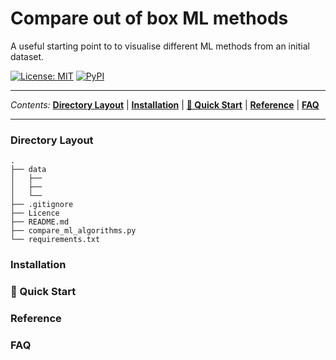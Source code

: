 # Compare out of box ML methods
A useful starting point to to visualise different ML methods from an initial dataset.

<a href="https://github.com/PhilPearson83/density_based_spatial_clustering/blob/master/LICENSE"><img alt="License: MIT" src="https://img.shields.io/github/license/PhilPearson83/density_based_spatial_clustering"></a>
<a href="https://github.com/PhilPearson83/density_based_spatial_clustering"><img alt="PyPI" src="https://img.shields.io/badge/python-3.7+-blue.svg"></a>

---

_Contents:_ **[Directory Layout](#Directory-Layout)** | **[Installation](#installation)** | **[🚀 Quick Start](#-quick-start)** | **[Reference](#reference)** | **[FAQ](#faq)**

---

### Directory Layout

```
.
├── data
│   ├──
│   ├──
│   └──
├── .gitignore
├── Licence
├── README.md
├── compare_ml_algorithms.py
└── requirements.txt
```

### Installation
### 🚀 Quick Start
### Reference
### FAQ
